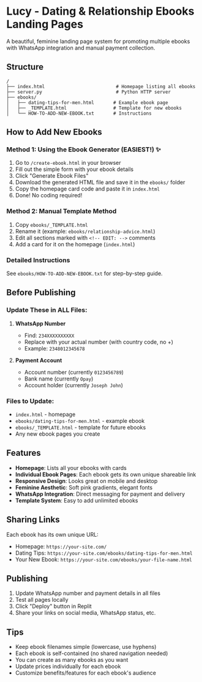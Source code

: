 # Lucy - Dating & Relationship Ebooks Landing Pages

A beautiful, feminine landing page system for promoting multiple ebooks with WhatsApp integration and manual payment collection.

## Structure

```
/
├── index.html                          # Homepage listing all ebooks
├── server.py                           # Python HTTP server
├── ebooks/
│   ├── dating-tips-for-men.html       # Example ebook page
│   ├── _TEMPLATE.html                 # Template for new ebooks
│   └── HOW-TO-ADD-NEW-EBOOK.txt       # Instructions
```

## How to Add New Ebooks

### Method 1: Using the Ebook Generator (EASIEST!) ✨
1. Go to `/create-ebook.html` in your browser
2. Fill out the simple form with your ebook details
3. Click "Generate Ebook Files"
4. Download the generated HTML file and save it in the `ebooks/` folder
5. Copy the homepage card code and paste it in `index.html`
6. Done! No coding required!

### Method 2: Manual Template Method
1. Copy `ebooks/_TEMPLATE.html` 
2. Rename it (example: `ebooks/relationship-advice.html`)
3. Edit all sections marked with `<!-- EDIT: -->` comments
4. Add a card for it on the homepage (`index.html`)

### Detailed Instructions
See `ebooks/HOW-TO-ADD-NEW-EBOOK.txt` for step-by-step guide.

## Before Publishing

### Update These in ALL Files:

1. **WhatsApp Number**
   - Find: `234XXXXXXXXXX`
   - Replace with your actual number (with country code, no +)
   - Example: `2348012345678`

2. **Payment Account**
   - Account number (currently `0123456789`)
   - Bank name (currently `Opay`)
   - Account holder (currently `Joseph John`)

### Files to Update:
- `index.html` - homepage
- `ebooks/dating-tips-for-men.html` - example ebook
- `ebooks/_TEMPLATE.html` - template for future ebooks
- Any new ebook pages you create

## Features

- **Homepage**: Lists all your ebooks with cards
- **Individual Ebook Pages**: Each ebook gets its own unique shareable link
- **Responsive Design**: Looks great on mobile and desktop
- **Feminine Aesthetic**: Soft pink gradients, elegant fonts
- **WhatsApp Integration**: Direct messaging for payment and delivery
- **Template System**: Easy to add unlimited ebooks

## Sharing Links

Each ebook has its own unique URL:
- Homepage: `https://your-site.com/`
- Dating Tips: `https://your-site.com/ebooks/dating-tips-for-men.html`
- Your New Ebook: `https://your-site.com/ebooks/your-file-name.html`

## Publishing

1. Update WhatsApp number and payment details in all files
2. Test all pages locally
3. Click "Deploy" button in Replit
4. Share your links on social media, WhatsApp status, etc.

## Tips

- Keep ebook filenames simple (lowercase, use hyphens)
- Each ebook is self-contained (no shared navigation needed)
- You can create as many ebooks as you want
- Update prices individually for each ebook
- Customize benefits/features for each ebook's audience
